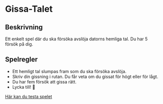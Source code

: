 # Gissa-Talet

## Beskrivning
Ett enkelt spel där du ska försöka avslöja datorns hemliga tal. Du har 5 försök på dig.

## Spelregler
- Ett hemligt tal slumpas fram som du ska försöka avslöja.
- Skriv din gissning i rutan. Du får veta om du gissat för högt eller för lågt.
- Du har fem försök att gissa rätt.
- Lycka till! 🤞

[Här kan du testa spelet](https://secret-number-game.netlify.app/)